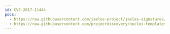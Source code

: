 ```yaml
---
id: CVE-2017-11444
pocs:
  - https://raw.githubusercontent.com/jaeles-project/jaeles-signatures/master/cves/subrion-cms-sqli-cve-2017-11444.yaml
  - https://raw.githubusercontent.com/projectdiscovery/nuclei-templates/master/cves/CVE-2017-11444.yaml
---
```

